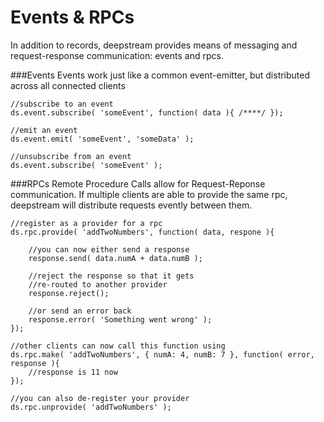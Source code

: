 Events & RPCs
====================================
In addition to records, deepstream provides means of messaging and request-response communication: events and rpcs.
	
###Events
Events work just like a common event-emitter, but distributed across all connected clients

	//subscribe to an event
	ds.event.subscribe( 'someEvent', function( data ){ /****/ });

	//emit an event
	ds.event.emit( 'someEvent', 'someData' );

	//unsubscribe from an event
	ds.event.subscribe( 'someEvent' );

###RPCs
Remote Procedure Calls allow for Request-Reponse communication. If multiple clients are able to provide the same
rpc, deepstream will distribute requests evently between them.

	//register as a provider for a rpc
	ds.rpc.provide( 'addTwoNumbers', function( data, respone ){
		
		//you can now either send a response
		response.send( data.numA + data.numB );

		//reject the response so that it gets
		//re-routed to another provider
		response.reject();

		//or send an error back
		response.error( 'Something went wrong' );
	});

	//other clients can now call this function using
	ds.rpc.make( 'addTwoNumbers', { numA: 4, numB: 7 }, function( error, response ){
		//response is 11 now
	});

	//you can also de-register your provider
	ds.rpc.unprovide( 'addTwoNumbers' );